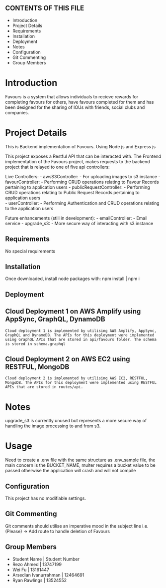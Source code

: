 CONTENTS OF THIS FILE
---------------------
 * Introduction
 * Project Details
 * Requirements 
 * Installation
 * Deployment
 * Notes
 * Configuration
 * Git Commenting
 * Group Members

# Introduction
Favours is a system that allows individuals to recieve rewards for completing favours for others, have
favours completed for them and has been designed for the sharing of IOUs with friends, social clubs and 
companies.

# Project Details
This is Backend implementation of Favours. Using Node js and Express js

This project exposes a Restful API that can be interacted with. The Frontend implementation of the Favours
project, makes requests to the backend project that is relayed to one of five api controllers:

Live Controllers:
    - awsS3Controller:
        - For uploading images to s3 instance
    - favourController:
        - Performing CRUD operations relating to Favour Records pertaining to application users
    - publicRequestController:
        - Performing CRUD operations relating to Public Request Records pertaining to application users        
    - userController:
        - Performing Authentication and CRUD operations relating to the application users

Future enhancements (still in development):
    - emailController:
        - Email service
    - upgrade_s3:
        - More secure way of interacting with s3 instance

## Requirements
No special requirements

## Installation
Once downloaded, install node packages with:
npm install | npm i

## Deployment

   ## Cloud Deployment 1 on AWS Amplify using AppSync, GraphQL, DynamoDB
    Cloud deployment 1 is implemented by utilising AWS Amplify, AppSync, GraphQL and DynamoDB. The APIs for this deployment were implemented using GraphQL APIs that are stored in api/favours folder. The schema is stored in schema.graphql

   ## Cloud Deployment 2 on AWS EC2 using RESTFUL, MongoDB
    Cloud deployment 2 is implemented by utilising AWS EC2, RESTFUL, MongoDB. The APIs for this deployment were implemented using RESTFUL APIs that are stored in routes/api. 

# Notes
upgrade_s3 is currently unused but represents a more secure way of handling the image processing to and from s3.

# Usage
Need to create a .env file with the same structure as .env_sample file, the main concern is the BUCKET_NAME, multer requires a bucket value to be passed otherwise the application will crash and will not compile

## Configuration
This project has no modifiable settings.

## Git Commenting
Git comments should utilise an imperative mood in the subject line
i.e. (Please) -> Add route to handle deletion of Favours

## Group Members
* Student Name | Student Number
* Rezo Ahmed | 13747199
* Wei Fu | 13161447
* Arsedian Ivanurrahman | 12464691
* Ryan Rawlings | 13524552